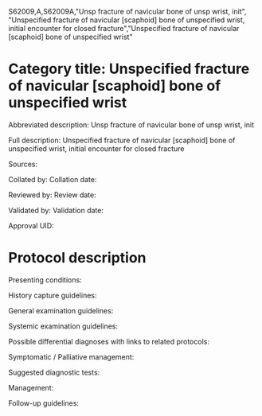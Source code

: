 S62009,A,S62009A,"Unsp fracture of navicular bone of unsp wrist, init", "Unspecified fracture of navicular [scaphoid] bone of unspecified wrist, initial encounter for closed fracture","Unspecified fracture of navicular [scaphoid] bone of unspecified wrist"
# Category title: Unspecified fracture of navicular [scaphoid] bone of unspecified wrist

Abbreviated description: Unsp fracture of navicular bone of unsp wrist, init

Full description: Unspecified fracture of navicular [scaphoid] bone of unspecified wrist, initial encounter for closed fracture

Sources:

Collated by:
Collation date:

Reviewed by:
Review date:

Validated by:
Validation date:

Approval UID:

# Protocol description

Presenting conditions:

History capture guidelines:

General examination guidelines:

Systemic examination guidelines:

Possible differential diagnoses with links to related protocols:

Symptomatic / Palliative management:

Suggested diagnostic tests:

Management:

Follow-up guidelines:
